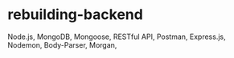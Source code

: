 # rebuilding-backend
Node.js, MongoDB, Mongoose, RESTful API, Postman, Express.js, Nodemon, Body-Parser, Morgan, 
